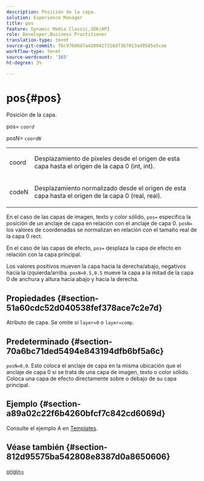 ```yaml
---
description: Posición de la capa.
solution: Experience Manager
title: pos
feature: Dynamic Media Classic,SDK/API
role: Developer,Business Practitioner
translation-type: tm+mt
source-git-commit: f6c97606d7a4209427316d7367013ad9585a5cae
workflow-type: tm+mt
source-wordcount: '165'
ht-degree: 3%

---
```



# pos{#pos}

Posición de la capa.

pos= *`coord`*

posN= *`coordN`*

<table id="simpletable_754F76EE00BF4129B07502647FF172B7"> 
 <tr class="strow"> 
  <td class="stentry"> <p><span class="varname"> coord</span> </p> </td> 
  <td class="stentry"> <p>Desplazamiento de píxeles desde el origen de esta capa hasta el origen de la capa 0 (int, int). </p></td> 
 </tr> 
 <tr class="strow"> 
  <td class="stentry"> <p><span class="varname"> codeN</span> </p></td> 
  <td class="stentry"> <p>Desplazamiento normalizado desde el origen de esta capa hasta el origen de la capa 0 (real, real). </p></td> 
 </tr> 
</table>

En el caso de las capas de imagen, texto y color sólido, `pos=` especifica la posición de un anclaje de capa en relación con el anclaje de capa 0. `posN=` los valores de coordenadas se normalizan en relación con el tamaño real de la capa 0 rect.

En el caso de las capas de efecto, `pos=` desplaza la capa de efecto en relación con la capa principal.

Los valores positivos mueven la capa hacia la derecha/abajo, negativos hacia la izquierda/arriba. `posN=0.5,0.5` mueve la capa a la mitad de la capa 0 de anchura y altura hacia abajo y hacia la derecha.

## Propiedades {#section-51a60cdc52d040538fef378ace7c2e7d}

Atributo de capa. Se omite si `layer=0` o `layer=comp`.

## Predeterminado {#section-70a6bc71ded5494e843194dfb6bf5a6c}

`posN=0,0`. Esto coloca el anclaje de capa en la misma ubicación que el anclaje de capa 0 si se trata de una capa de imagen, texto o color sólido. Coloca una capa de efecto directamente sobre o debajo de su capa principal.

## Ejemplo {#section-a89a02c22f6b4260bfcf7c842cd6069d}

Consulte el ejemplo A en [Templates](../../../../../is-api/http-ref/image-serving-api-ref/c-http-protocol-reference/c-templates/c-templates.md#concept-3cd2d2adae0e41b2979b9640244d4d3e).

## Véase también {#section-812d95575ba542808e8387d0a8650606}

[origin=](../../../../../is-api/http-ref/image-serving-api-ref/c-http-protocol-reference/c-command-reference/r-origin.md#reference-e11c7ac06e2240cc884c3fec98f05138)
